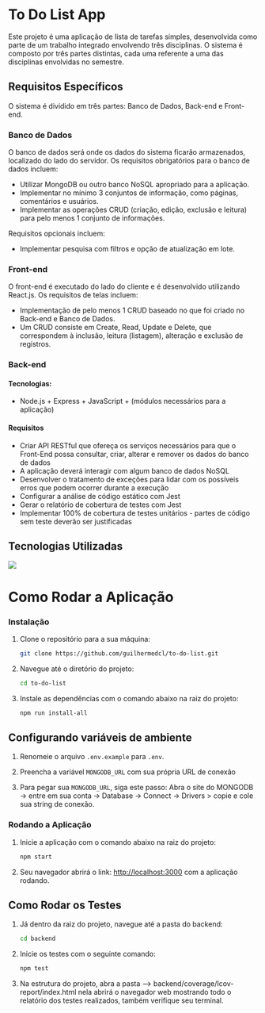 # To Do List App

Este projeto é uma aplicação de lista de tarefas simples, desenvolvida como parte de um trabalho integrado envolvendo três disciplinas. O sistema é composto por três partes distintas, cada uma referente a uma das disciplinas envolvidas no semestre.

## Requisitos Específicos

O sistema é dividido em três partes: Banco de Dados, Back-end e Front-end.

### Banco de Dados

O banco de dados será onde os dados do sistema ficarão armazenados, localizado do lado do servidor. Os requisitos obrigatórios para o banco de dados incluem:
- Utilizar MongoDB ou outro banco NoSQL apropriado para a aplicação.
- Implementar no mínimo 3 conjuntos de informação, como páginas, comentários e usuários.
- Implementar as operações CRUD (criação, edição, exclusão e leitura) para pelo menos 1 conjunto de informações.

Requisitos opcionais incluem:
- Implementar pesquisa com filtros e opção de atualização em lote.

### Front-end

O front-end é executado do lado do cliente e é desenvolvido utilizando React.js. Os requisitos de telas incluem:
- Implementação de pelo menos 1 CRUD baseado no que foi criado no Back-end e Banco de Dados.
- Um CRUD consiste em Create, Read, Update e Delete, que correspondem à inclusão, leitura (listagem), alteração e exclusão de registros.

### Back-end

#### Tecnologias:
- Node.js + Express + JavaScript + (módulos necessários para a aplicação)
#### Requisitos
- Criar API RESTful que ofereça os serviços necessários para que o Front-End possa consultar,
criar, alterar e remover os dados do banco de dados
- A aplicação deverá interagir com algum banco de dados NoSQL
- Desenvolver o tratamento de exceções para lidar com os possíveis erros que podem ocorrer
durante a execução
- Configurar a análise de código estático com Jest
- Gerar o relatório de cobertura de testes com Jest
- Implementar 100% de cobertura de testes unitários - partes de código sem teste deverão ser
justificadas

## Tecnologias Utilizadas
<img src="https://skillicons.dev/icons?i=html,css,javascript,nodejs,express,jest,mongodb,git,npm,postman,vscode" /><br>

# Como Rodar a Aplicação

### Instalação
1. Clone o repositório para a sua máquina:
   ```sh
   git clone https://github.com/guilhermedcl/to-do-list.git
   ```

2. Navegue até o diretório do projeto:
   ```sh
   cd to-do-list
   ```

3. Instale as dependências com o comando abaixo na raiz do projeto:
   ```sh
   npm run install-all
   ```

## Configurando variáveis de ambiente

1. Renomeie o arquivo `.env.example` para `.env`.
   
2. Preencha a variável `MONGODB_URL` com sua própria URL de conexão

3. Para pegar sua `MONGODB_URL`, siga este passo: Abra o site do MONGODB -> entre em sua conta -> Database -> Connect -> Drivers > copie e cole sua string de conexão.


### Rodando a Aplicação
1. Inicie a aplicação com o comando abaixo na raiz do projeto:
   ```sh
   npm start
   ```

2. Seu navegador abrirá o link: [http://localhost:3000](http://localhost:3000) com a aplicação rodando.

## Como Rodar os Testes
1. Já dentro da raiz do projeto, navegue até a pasta do backend:
   ```sh
   cd backend
   ```

2. Inicie os testes com o seguinte comando:
    ```sh
   npm test
   ```

3. Na estrutura do projeto, abra a pasta --> backend/coverage/Icov-report/index.html nela abrirá o navegador web mostrando todo o relatório dos testes realizados, também verifique seu terminal.

